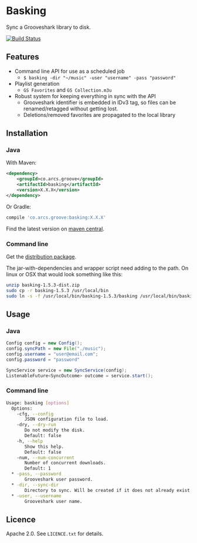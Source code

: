# Basking

Sync a Grooveshark library to disk.

[![Build Status](http://arcs.co/jenkins/buildStatus/icon?job=basking)](http://arcs.co/jenkins/job/basking/)

## Features

* Command line API for use as a scheduled job
  * `$ basking -dir "~/music" -user "username" -pass "password"`
* Playlist generation
  * `GS Favorites` and `GS Collection.m3u`  
* Robust system for keeping everything in sync with the API
  * Grooveshark identifier is embedded in IDv3 tag, so files can be renamed/retagged without getting lost.
  * Deletions/removed favorites are propagated to the local library

## Installation

### Java

With Maven:

```xml
<dependency>
	<groupId>co.arcs.groove</groupId>
	<artifactId>basking</artifactId>
	<version>X.X.X</version>
</dependency>
```

Or Gradle:

```groovy
compile 'co.arcs.groove:basking:X.X.X'
```

Find the latest version on [maven central](http://search.maven.org/#search|ga|1|g%3A%22co.arcs.groove%22%20AND%20a%3A%22basking%22).

### Command line

Get the [distribution package](http://search.maven.org/#search|ga|1|g%3A%22co.arcs.groove%22%20AND%20a%3A%22basking%22).

The jar-with-dependencies and wrapper script need adding to the path. On linux or OSX that would look something like this:

```bash
unzip basking-1.5.3-dist.zip
sudo cp -r basking-1.5.3 /usr/local/bin
sudo ln -s -f /usr/local/bin/basking-1.5.3/basking /usr/local/bin/basking
```

## Usage

### Java

```java
Config config = new Config();
config.syncPath = new File("./music");
config.username = "user@email.com";
config.password = "password"

SyncService service = new SyncService(config);
ListenableFuture<SyncOutcome> outcome = service.start();
```

### Command line

```bash
Usage: basking [options]
  Options:
    -cfg, --config
       JSON configuration file to load.
    -dry, --dry-run
       Do not modify the disk.
       Default: false
    -h, --help
       Show this help.
       Default: false
    -num, --num-concurrent
       Number of concurrent downloads.
       Default: 1
  * -pass, --password
       Grooveshark user password.
  * -dir, --sync-dir
       Directory to sync. Will be created if it does not already exist.
  * -user, --username
       Grooveshark user name.
```

## Licence

Apache 2.0. See `LICENCE.txt` for details.

